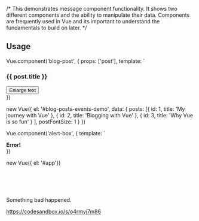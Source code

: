 
/* This demonstrates message component functionality. It shows two different components and the ability to manipulate their data. Components are frequently used in Vue and its important to understand the fundamentals to build on later. */

## Usage

Vue.component('blog-post', {
    props: ['post'],
    template: `
    <div class="blog-post">
        <h3>{{ post.title }}</h3>
        <button v-on:click="$emit('enlarge-text')">
        Enlarge text
        </button>
        <div v-html="post.content"></div>
    </div>
})

new Vue({
    el: '#blog-posts-events-demo',
    data: {
    posts: [{
        id: 1,
        title: 'My journey with Vue'
        },
        {
        id: 2,
        title: 'Blogging with Vue'
        },
        {
        id: 3,
        title: 'Why Vue is so fun'
        }
    ],
    postFontSize: 1
    }
})

Vue.component('alert-box', {
    template: `
    <div class="demo-alert-box">
        <strong>Error!</strong>
        <slot></slot>
    </div>
})

new Vue({
    el: '#app'})

<div id="blog-posts-events-demo">
  <div :style="{ fontSize: postFontSize + 'em' }">
    <blog-post
      v-for="post in posts"
      v-bind:key="post.id"
      v-bind:post="post"
      v-on:enlarge-text="postFontSize += 0.1"
    ></blog-post>
  </div>
</div>
<br/><br/><br/><br/>

<div id="app">
<alert-box>
  Something bad happened.
</alert-box>
</div>

https://codesandbox.io/s/o4rmyj7m86
